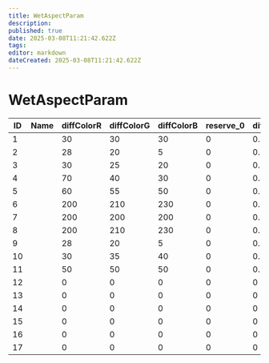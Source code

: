 ```yaml
---
title: WetAspectParam
description: 
published: true
date: 2025-03-08T11:21:42.622Z
tags: 
editor: markdown
dateCreated: 2025-03-08T11:21:42.622Z
---
```


# WetAspectParam
|ID|Name|diffColorR|diffColorG|diffColorB|reserve_0|diffColorA|refColorR|refColorG|refColorB|reserve_1|refColorA|shininessRate|shininess|reserve_2                                                                |
|--|-|---|---|---|-|----|---|---|---|-|----|---|---|-------------------------------------------------------------------------|
|1 | |30 |30 |30 |0|0.6 |30 |30 |30 |0|0.6 |0.8|150|[0&#124;0&#124;0&#124;0&#124;0&#124;0&#124;0&#124;0&#124;0&#124;0&#124;0]|
2 | |28 |20 |5  |0|0.85|28 |22 |15 |0|0.7 |0.8|140|[0&#124;0&#124;0&#124;0&#124;0&#124;0&#124;0&#124;0&#124;0&#124;0&#124;0]|
3 | |30 |25 |20 |0|0.75|80 |40 |20 |0|0.75|0.9|150|[0&#124;0&#124;0&#124;0&#124;0&#124;0&#124;0&#124;0&#124;0&#124;0&#124;0]|
4 | |70 |40 |30 |0|0.4 |40 |30 |20 |0|0.6 |0.8|130|[0&#124;0&#124;0&#124;0&#124;0&#124;0&#124;0&#124;0&#124;0&#124;0&#124;0]|
5 | |60 |55 |50 |0|0.25|50 |40 |30 |0|0.25|0.8|30 |[0&#124;0&#124;0&#124;0&#124;0&#124;0&#124;0&#124;0&#124;0&#124;0&#124;0]|
6 | |200|210|230|0|0.03|160|180|190|0|0.1 |0.8|20 |[0&#124;0&#124;0&#124;0&#124;0&#124;0&#124;0&#124;0&#124;0&#124;0&#124;0]|
7 | |200|200|200|0|0.1 |225|225|225|0|0.5 |0.7|50 |[0&#124;0&#124;0&#124;0&#124;0&#124;0&#124;0&#124;0&#124;0&#124;0&#124;0]|
8 | |200|210|230|0|0.02|160|180|190|0|0.05|0.6|30 |[0&#124;0&#124;0&#124;0&#124;0&#124;0&#124;0&#124;0&#124;0&#124;0&#124;0]|
9 | |28 |20 |5  |0|0.85|28 |22 |15 |0|0.7 |0.8|140|[0&#124;0&#124;0&#124;0&#124;0&#124;0&#124;0&#124;0&#124;0&#124;0&#124;0]|
10| |30 |35 |40 |0|0.7 |90 |90 |100|0|0.6 |0.7|150|[0&#124;0&#124;0&#124;0&#124;0&#124;0&#124;0&#124;0&#124;0&#124;0&#124;0]|
11| |50 |50 |50 |0|0.1 |60 |60 |60 |0|0   |0.9|0  |[0&#124;0&#124;0&#124;0&#124;0&#124;0&#124;0&#124;0&#124;0&#124;0&#124;0]|
12| |0  |0  |0  |0|0   |0  |0  |0  |0|0   |0  |0  |[0&#124;0&#124;0&#124;0&#124;0&#124;0&#124;0&#124;0&#124;0&#124;0&#124;0]|
13| |0  |0  |0  |0|0   |0  |0  |0  |0|0   |0  |0  |[0&#124;0&#124;0&#124;0&#124;0&#124;0&#124;0&#124;0&#124;0&#124;0&#124;0]|
14| |0  |0  |0  |0|0   |0  |0  |0  |0|0   |0  |0  |[0&#124;0&#124;0&#124;0&#124;0&#124;0&#124;0&#124;0&#124;0&#124;0&#124;0]|
15| |0  |0  |0  |0|0   |0  |0  |0  |0|0   |0  |0  |[0&#124;0&#124;0&#124;0&#124;0&#124;0&#124;0&#124;0&#124;0&#124;0&#124;0]|
16| |0  |0  |0  |0|0   |0  |0  |0  |0|0   |0  |0  |[0&#124;0&#124;0&#124;0&#124;0&#124;0&#124;0&#124;0&#124;0&#124;0&#124;0]|
17| |0  |0  |0  |0|0   |0  |0  |0  |0|0   |0  |0  |[0&#124;0&#124;0&#124;0&#124;0&#124;0&#124;0&#124;0&#124;0&#124;0&#124;0]|
